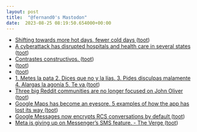 ```yaml
---
layout: post
title:  "@fernand0's Mastodon"
date:  2023-08-25 08:19:50.654000+00:00
---
```

*  [Shifting towards more hot days, fewer cold days ](https://flowingdata.com/2023/08/16/shifting-towards-more-hot-days-fewer-cold-days) ([toot](https://mastodon.social/@fernand0/110949275445054470))
*  [A cyberattack has disrupted hospitals and health care in several states ](https://apnews.com/article/cyberattack-hospital-emergency-outage-4c808c1dad8686458ecbeababd08fec) ([toot](https://mastodon.social/@fernand0/110948988247845707))
*  [Contrastes constructivos. ](https://avecesunafoto.wordpress.com/2023/08/24/contrastes-constructivos) ([toot](https://mastodon.social/@fernand0/110946209475898996))
*  [ ](https://social.juanlu.space/@astrojuanlu) ([toot](https://mastodon.social/@fernand0/110946054272053059))
*  [ ](https://mastodon.social/@tuneintodetuned) ([toot](https://mastodon.social/@fernand0/110946050768625371))
*  [1. Metes la pata 2. Dices que no y la lías. 3. Pides disculpas malamente 4. Alargas la agonía 5. Te va ](https://mastodon.social/@fernand0/110945988010435139) ([toot](https://mastodon.social/@fernand0/110945988010435139))
*  [Three big Reddit communities are no longer focused on John Oliver ](https://www.theverge.com/2023/8/3/23818673/reddit-communities-subreddits-john-oliver-remove-rule) ([toot](https://mastodon.social/@fernand0/110945721267043031))
*  [Google Maps has become an eyesore. 5 examples of how the app has lost its way  ](https://www.fastcompany.com/90930810/google-maps-eyesore-5-examples-apple-maps) ([toot](https://mastodon.social/@fernand0/110945520060642800))
*  [Google Messages now encrypts RCS conversations by default ](https://www.theverge.com/2023/8/8/23824800/google-messages-rcs-end-to-end-encryption-default-grou) ([toot](https://mastodon.social/@fernand0/110945376668106389))
*  [Meta is giving up on Messenger’s SMS feature. - The Verge ](https://www.theverge.com/2023/8/8/23824111/meta-is-giving-up-on-messengers-sms-featur) ([toot](https://mastodon.social/@fernand0/110944976595397850))
